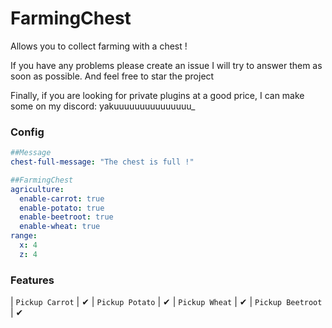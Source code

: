 # FarmingChest

Allows you to collect farming with a chest !

If you have any problems please create an issue I will try to answer them as soon as possible. And feel free to star the project

Finally, if you are looking for private plugins at a good price, I can make some on my discord: yakuuuuuuuuuuuuuuu_

### Config

```yaml
##Message
chest-full-message: "The chest is full !"

##FarmingChest
agriculture:
  enable-carrot: true
  enable-potato: true
  enable-beetroot: true
  enable-wheat: true
range:
  x: 4
  z: 4
```
### Features
| `Pickup Carrot` | ✔ 
| `Pickup Potato` | ✔ 
| `Pickup Wheat` | ✔ 
| `Pickup Beetroot` | ✔  


